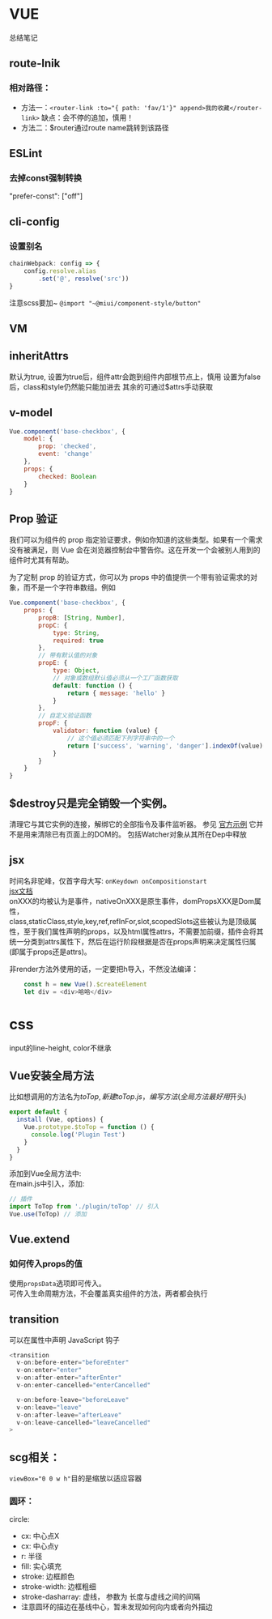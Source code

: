 # VUE
总结笔记
## route-lnik
### 相对路径：
* 方法一：`<router-link :to="{ path: 'fav/1'}" append>我的收藏</router-link>`
    缺点：会不停的追加，慎用！
* 方法二：$router通过route name跳转到该路径

## ESLint
### 去掉const强制转换
"prefer-const": ["off"]

## cli-config
### 设置别名
```javascript
chainWebpack: config => {
    config.resolve.alias
        .set('@', resolve('src'))
}
```

注意scss要加~
`@import "~@miui/component-style/button"`

## VM

## inheritAttrs
默认为true, 设置为true后，组件attr会跑到组件内部根节点上，慎用
设置为false后，class和style仍然能只能加进去
其余的可通过$attrs手动获取

## v-model
```javascript
Vue.component('base-checkbox', {
    model: {
        prop: 'checked',
        event: 'change'
    },
    props: {
        checked: Boolean
    }
}
```

## Prop 验证
我们可以为组件的 prop 指定验证要求，例如你知道的这些类型。如果有一个需求没有被满足，则 Vue 会在浏览器控制台中警告你。这在开发一个会被别人用到的组件时尤其有帮助。

为了定制 prop 的验证方式，你可以为 props 中的值提供一个带有验证需求的对象，而不是一个字符串数组。例如
```javascript
Vue.component('base-checkbox', {
    props: {
        propB: [String, Number],
        propC: {
            type: String,
            required: true
        },
        // 带有默认值的对象
        propE: {
            type: Object,
            // 对象或数组默认值必须从一个工厂函数获取
            default: function () {
                return { message: 'hello' }
            }
        },
        // 自定义验证函数
        propF: {
            validator: function (value) {
                // 这个值必须匹配下列字符串中的一个
                return ['success', 'warning', 'danger'].indexOf(value) !== -1
            }
        }
    }
}
```

## $destroy只是完全销毁一个实例。
清理它与其它实例的连接，解绑它的全部指令及事件监听器。
参见 [官方示例](https://cn.vuejs.org/v2/api/#vm-destroy)
它并不是用来清除已有页面上的DOM的。
包括Watcher对象从其所在Dep中释放

## jsx
时间名非驼峰，仅首字母大写:
`onKeydown onCompositionstart`  
[jsx文档](https://github.com/vuejs/jsx#installation)  
onXXX的均被认为是事件，nativeOnXXX是原生事件，domPropsXXX是Dom属性，  
class,staticClass,style,key,ref,refInFor,slot,scopedSlots这些被认为是顶级属性，至于我们属性声明的props，以及html属性attrs，不需要加前缀，插件会将其统一分类到attrs属性下，然后在运行阶段根据是否在props声明来决定属性归属(即属于props还是attrs)。  

非render方法外使用的话，一定要把h导入，不然没法编译：
```javascript
    const h = new Vue().$createElement
    let div = <div>哈哈</div>
```

# css
input的line-height, color不继承

## Vue安装全局方法

比如想调用的方法名为$toTop,新建toTop.js，编写方法(全局方法最好用$开头)
```javascript
export default {
  install (Vue, options) {
    Vue.prototype.$toTop = function () {
      console.log('Plugin Test')
    }
  }
}
```

添加到Vue全局方法中:  
在main.js中引入，添加:

```javascript
// 插件
import ToTop from './plugin/toTop' // 引入
Vue.use(ToTop) // 添加
```

## Vue.extend
### 如何传入props的值
使用`propsData`选项即可传入。  
可传入生命周期方法，不会覆盖真实组件的方法，两者都会执行


## transition
可以在属性中声明 JavaScript 钩子

```javascript
<transition
  v-on:before-enter="beforeEnter"
  v-on:enter="enter"
  v-on:after-enter="afterEnter"
  v-on:enter-cancelled="enterCancelled"

  v-on:before-leave="beforeLeave"
  v-on:leave="leave"
  v-on:after-leave="afterLeave"
  v-on:leave-cancelled="leaveCancelled"
>
```

## scg相关：
`viewBox="0 0 w h"`目的是缩放以适应容器  
### 圆环：
circle:
* cx: 中心点X
* cx: 中心点y
* r: 半径
* fill: 实心填充
* stroke: 边框颜色
* stroke-width: 边框粗细
* stroke-dasharray: 虚线， 参数为 长度与虚线之间的间隔
* 注意圆环的描边在基线中心，暂未发现如何向内或者向外描边